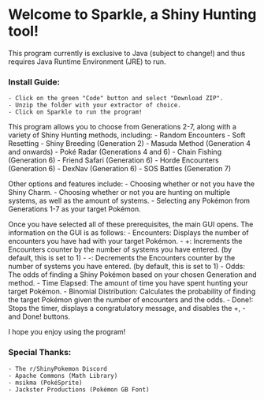 # Welcome to Sparkle, a Shiny Hunting tool!

This program currently is exclusive to Java (subject to change!) and thus requires Java Runtime Environment (JRE) to run.

### Install Guide:
	- Click on the green "Code" button and select "Download ZIP".
	- Unzip the folder with your extractor of choice.
	- Click on Sparkle to run the program!

This program allows you to choose from Generations 2-7, along with a variety of Shiny Hunting methods, including:
	- Random Encounters
	- Soft Resetting
	- Shiny Breeding (Generation 2)
	- Masuda Method (Generation 4 and onwards)
	- Poké Radar (Generations 4 and 6)
	- Chain Fishing (Generation 6)
	- Friend Safari (Generation 6)
	- Horde Encounters (Generation 6)
	- DexNav (Generation 6)
	- SOS Battles (Generation 7)

Other options and features include:
	- Choosing whether or not you have the Shiny Charm.
	- Choosing whether or not you are hunting on multiple systems, as well as the amount of systems.
	- Selecting any Pokémon from Generations 1-7 as your target Pokémon.

Once you have selected all of these prerequisites, the main GUI opens. The information on the GUI is as follows:
	- Encounters: Displays the number of encounters you have had with your target Pokémon.
	- +: Increments the Encounters counter by the number of systems you have entered. (by default, this is set to 1)
	- -: Decrements the Encounters counter by the number of systems you have entered. (by default, this is set to 1)
	- Odds: The odds of finding a Shiny Pokémon based on your chosen Generation and method.
	- Time Elapsed: The amount of time you have spent hunting your target Pokémon.
	- Binomial Distribution: Calculates the probability of finding the target Pokémon given the number of encounters and the odds.
	- Done!: Stops the timer, displays a congratulatory message, and disables the +, - and Done! buttons.

I hope you enjoy using the program!

### Special Thanks:
	- The r/ShinyPokemon Discord
	- Apache Commons (Math Library)
	- msikma (PokéSprite)
	- Jackster Productions (Pokémon GB Font)
